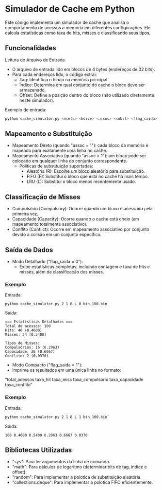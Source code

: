

# Simulador de Cache em Python

Este código implementa um simulador de cache que analisa o comportamento de acessos a memória em diferentes configurações. Ele calcula estatísticas como taxa de hits, misses e classificando seus tipos.

## Funcionalidades

Leitura do Arquivo de Entrada

- O arquivo de entrada lido em blocos de 4 bytes (endereços de 32 bits).
- Para cada endereços lido, o código extrai:
  - Tag: Identifica o bloco na memória principal.
  - Índice: Determina em qual conjunto do cache o bloco deve ser armazenado.
  - Offset: Define a posição dentro do bloco (não utilizado diretamente neste simulador).

Exemplo de entrada: 

```python
python cache_simulator.py <nsets> <bsize> <assoc> <subst> <flag_saida> <arquivo>
```

## Mapeamento e Substituição

- Mapeamento Direto (quando "assoc = 1"): cada bloco da memória é mapeado para exatamente uma linha no cache.
- Mapeamento Associativo (quando "assoc > 1"): um bloco pode ser colocado em qualquer linha do conjunto correspondente.
  - Politicas de substituição suportadas:
    - Aleatória (R): Escolhe um bloco aleatório para substituição.
    - FIFO (F): Substitui o bloco que está no cache há mais tempo.
    - LRU (L): Substitui o bloco menos recentemente usado.

## Classificação de Misses

- Compulsório (Compulsory): Ocorre quando um bloco é acessado pela primeira vez.
- Capacidade (Capacity): Ocorre quando o cache está cheio (em mapeamento totalmente associativo).
- Conflito (Conflict): Ocorre em mapeamento associativo por conjunto devido a colisão em um conjunto específico.

## Saída de Dados

- Modo Detalhado ("flag_saida = 0"):
  - Exibe estatísticas completas, incluindo contagem e taxa de hits e misses, além da classificação dos misses.

### Exemplo

Entrada:
```shell
python cache_simulator.py 2 1 8 L 0 bin_100.bin
```

Saída:
```shell
=== Estatísticas Detalhadas ===
Total de acessos: 100
Hits: 46 (0.4600)
Misses: 54 (0.5400)

Tipos de Misses:
Compulsórios: 16 (0.2963)
Capacidade: 36 (0.6667)
Conflito: 2 (0.0370)
```

- Modo Compacto ("flag_saida = 1"):
 - Imprime os resultados em uma única linha no formato:  
    
“total_acessos taxa_hit taxa_miss taxa_compulsorio taxa_capacidade taxa_conflito”

### Exemplo 

Entrada:
```bash
python cache_simulator.py 2 1 8 L 1 bin_100.bin`
````

Saída:
```shell
100 0.4600 0.5400 0.2963 0.6667 0.0370
```

## Bibliotecas Utilizadas

- "sys": Para ler argumentos da linha de comando.
- "math": Para cálculos de logaritmo (determinar bits de tag, índice e offset).
- "random": Para implementar a polotica de substituição aleatória.
- "collections.deque": Para implementar a polotica FIFO eficientemente.
